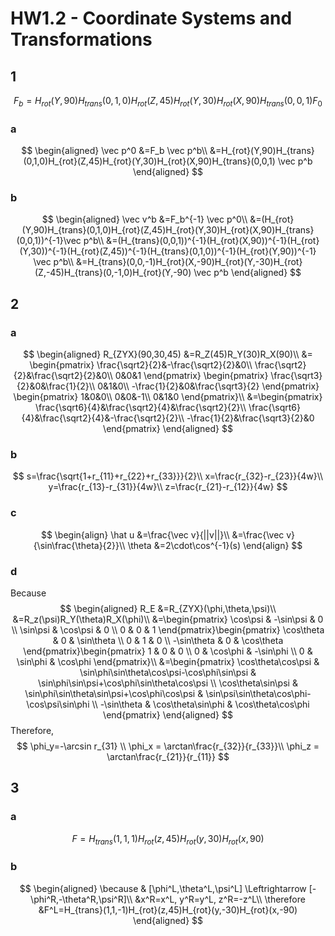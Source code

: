 # HW1.2 - Coordinate Systems and Transformations

## 1

$$
F_b=H_{rot}(Y,90)H_{trans}(0,1,0)H_{rot}(Z,45)H_{rot}(Y,30)H_{rot}(X,90)H_{trans}(0,0,1)F_0
$$

### a

$$
\begin{aligned}
\vec p^0
&=F_b \vec p^b\\
&=H_{rot}(Y,90)H_{trans}(0,1,0)H_{rot}(Z,45)H_{rot}(Y,30)H_{rot}(X,90)H_{trans}(0,0,1)
\vec p^b
\end{aligned}
$$

### b

$$
\begin{aligned}
\vec v^b
&=F_b^{-1} \vec p^0\\
&=(H_{rot}(Y,90)H_{trans}(0,1,0)H_{rot}(Z,45)H_{rot}(Y,30)H_{rot}(X,90)H_{trans}(0,0,1))^{-1}\vec p^b\\
&=(H_{trans}(0,0,1))^{-1}(H_{rot}(X,90))^{-1}(H_{rot}(Y,30))^{-1}(H_{rot}(Z,45))^{-1}(H_{trans}(0,1,0))^{-1}(H_{rot}(Y,90))^{-1} \vec p^b\\
&=H_{trans}(0,0,-1)H_{rot}(X,-90)H_{rot}(Y,-30)H_{rot}(Z,-45)H_{trans}(0,-1,0)H_{rot}(Y,-90) \vec p^b
\end{aligned}
$$

## 2

### a

$$
\begin{aligned}
R_{ZYX}(90,30,45)
&=R_Z(45)R_Y(30)R_X(90)\\
&=
\begin{pmatrix}
\frac{\sqrt2}{2}&-\frac{\sqrt2}{2}&0\\
\frac{\sqrt2}{2}&\frac{\sqrt2}{2}&0\\
0&0&1
\end{pmatrix}
\begin{pmatrix}
\frac{\sqrt3}{2}&0&\frac{1}{2}\\
0&1&0\\
-\frac{1}{2}&0&\frac{\sqrt3}{2}
\end{pmatrix}
\begin{pmatrix}
1&0&0\\
0&0&-1\\
0&1&0
\end{pmatrix}\\
&=\begin{pmatrix}
\frac{\sqrt6}{4}&\frac{\sqrt2}{4}&\frac{\sqrt2}{2}\\
\frac{\sqrt6}{4}&\frac{\sqrt2}{4}&-\frac{\sqrt2}{2}\\
-\frac{1}{2}&\frac{\sqrt3}{2}&0
\end{pmatrix}
\end{aligned}
$$

### b

$$
s=\frac{\sqrt{1+r_{11}+r_{22}+r_{33}}}{2}\\
x=\frac{r_{32}-r_{23}}{4w}\\
y=\frac{r_{13}-r_{31}}{4w}\\
z=\frac{r_{21}-r_{12}}{4w}
$$

### c

$$
\begin{align}
\hat u
&=\frac{\vec v}{||v||}\\
&=\frac{\vec v}{\sin\frac{\theta}{2}}\\
\theta
&=2\cdot\cos^{-1}(s)
\end{align}
$$

### d

Because
$$
\begin{aligned}
R_E
&=R_{ZYX}(\phi,\theta,\psi)\\
&=R_z(\psi)R_Y(\theta)R_X(\phi)\\
&=\begin{pmatrix}
\cos\psi & -\sin\psi & 0 \\
\sin\psi & \cos\psi & 0 \\
0 & 0 & 1
\end{pmatrix}\begin{pmatrix}
\cos\theta & 0 & \sin\theta \\
0 & 1 & 0 \\
-\sin\theta & 0 & \cos\theta
\end{pmatrix}\begin{pmatrix}
1 & 0 & 0 \\
0 & \cos\phi & -\sin\phi \\
0 & \sin\phi & \cos\phi
\end{pmatrix}\\
&=\begin{pmatrix}
\cos\theta\cos\psi & \sin\phi\sin\theta\cos\psi-\cos\phi\sin\psi & \sin\phi\sin\psi+\cos\phi\sin\theta\cos\psi \\
\cos\theta\sin\psi & \sin\phi\sin\theta\sin\psi+\cos\phi\cos\psi & \sin\psi\sin\theta\cos\phi-\cos\psi\sin\phi \\
-\sin\theta & \cos\theta\sin\phi & \cos\theta\cos\phi
\end{pmatrix}
\end{aligned}
$$
Therefore,
$$
\phi_y=-\arcsin r_{31} \\
\phi_x = \arctan\frac{r_{32}}{r_{33}}\\
\phi_z = \arctan\frac{r_{21}}{r_{11}}
$$

## 3

### a

$$
F=H_{trans}(1,1,1)H_{rot}(z,45)H_{rot}(y,30)H_{rot}(x,90)
$$

### b

$$
\begin{aligned}
\because
& [\phi^L,\theta^L,\psi^L] \Leftrightarrow
[-\phi^R,-\theta^R,\psi^R]\\
&x^R=x^L,
y^R=y^L,
z^R=-z^L\\
\therefore 
&F^L=H_{trans}(1,1,-1)H_{rot}(z,45)H_{rot}(y,-30)H_{rot}(x,-90)
\end{aligned}
$$





